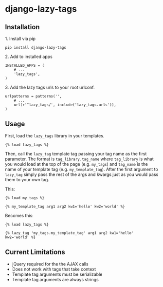 # django-lazy-tags

## Installation

1\. Install via pip

    pip install django-lazy-tags

2\. Add to installed apps

    INSTALLED_APPS = (
        # ...
        'lazy_tags',
    )

3\. Add the lazy tags urls to your root urlconf.

    urlpatterns = patterns('',
        # ...
        url(r'^lazy_tags/', include('lazy_tags.urls')),
    )

## Usage

First, load the `lazy_tags` library in your templates.

    {% load lazy_tags %}

Then, call the `lazy_tag` template tag passing your tag name as the first parameter. The format is `tag_library.tag_name` where `tag_library` is what you would load at the top of the page (e.g. `my_tags`) and `tag_name` is the name of your template tag (e.g. `my_template_tag`). After the first argument to `lazy_tag` simply pass the rest of the args and kwargs just as you would pass them to your own tag.

This:

    {% load my_tags %}

    {% my_template_tag arg1 arg2 kw1='hello' kw2='world' %}

Becomes this:

    {% load lazy_tags %}

    {% lazy_tag 'my_tags.my_template_tag' arg1 arg2 kw1='hello' kw2='world' %}


## Current Limitations

* jQuery required for the the AJAX calls
* Does not work with tags that take context
* Template tag arguments must be serializable
* Template tag arguments are always strings
